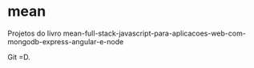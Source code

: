 # mean
Projetos do livro mean-full-stack-javascript-para-aplicacoes-web-com-mongodb-express-angular-e-node

Git =D.
